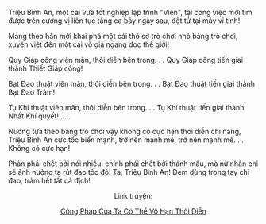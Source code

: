 Triệu Bình An, một cái vừa tốt nghiệp lập trình "Viên", tại công việc mới tìm được trên cương vị liên tục tăng ca bảy ngày sau, đột tử tại máy vi tính!

Mang theo hắn mới khai phá một cái thô sơ trò chơi nhỏ bảng trò chơi, xuyên việt đến một cái võ giả ngang dọc thế giới!

Quy Giáp công viên mãn, thôi diễn bên trong. . . Quy Giáp công tiến giai thành Thiết Giáp công!

Bạt Đao thuật viên mãn, thôi diễn bên trong. . . Bạt Đao thuật tiến giai thành Bạt Đao Trảm!

Tụ Khí thuật viên mãn, thôi diễn bên trong. . . Tụ Khí thuật tiến giai thành Nhất Khí quyết! . . .

Nương tựa theo bảng trò chơi vậy không có cực hạn thôi diễn chi năng, Triệu Bình An cực tốc biến mạnh, trở nên mạnh mẽ, trở nên mạnh mẽ. . . Không có cực hạn!

Phản phái chết bởi nói nhiều, chính phái chết bởi thánh mẫu, mà nữ nhân chỉ sẽ ảnh hưởng ta rút đao tốc độ! Ta, Triệu Bình An! Đem dùng trong tay chi đao, trảm hết tất cả địch!


<div align="center">

Link truyện:

[Công Pháp Của Ta Có Thể Vô Hạn Thôi Diễn](https://tutruyenchu.com/truyen/Cong-Phap-Cua-Ta-Co-The-Vo-Han-Thoi-Dien)
</div>
